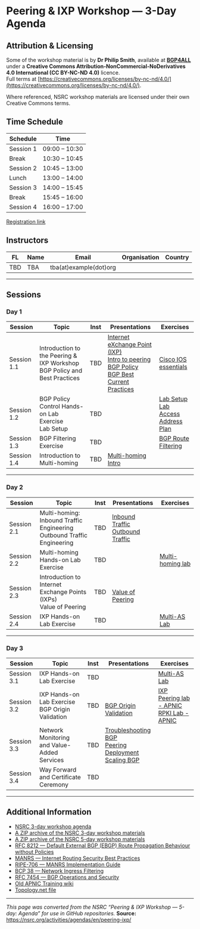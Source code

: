 # Peering & IXP Workshop — 3-Day Agenda

## Attribution & Licensing

Some of the workshop material is by **Dr Philip Smith**, available at **[BGP4ALL](https://bgp4all.com/)** under a **Creative Commons Attribution-NonCommercial-NoDerivatives 4.0 International (CC BY-NC-ND 4.0)** licence.  
Full terms at [https://creativecommons.org/licenses/by-nc-nd/4.0/](https://creativecommons.org/licenses/by-nc-nd/4.0/).

Where referenced, NSRC workshop materials are licensed under their own Creative Commons terms.

## Time Schedule

| Schedule  | Time          |
|-----------|---------------|
| Session 1 | 09:00 – 10:30 |
| Break     | 10:30 – 10:45 |
| Session 2 | 10:45 – 13:00 |
| Lunch     | 13:00 – 14:00 |
| Session 3 | 14:00 – 15:45 |
| Break     | 15:45 – 16:00 |
| Session 4 | 16:00 – 17:00 |

[Registration link](https://forms.internetsociety.org/laos-peering-technical-aspects-workshop)

## Instructors

| FL | Name                | Email                            | Organisation         | Country |
|----|---------------------|----------------------------------|----------------------|---------|
| TBD | TBA | tba(at)example(dot)org    |  |      |

---

## Sessions

### Day 1

| Session    | Topic                                      | Inst | Presentations                                                                 | Exercises                                                                 |
|------------|--------------------------------------------|------|-------------------------------------------------------------------------------|---------------------------------------------------------------------------|
| Session 1.1 | Introduction to the Peering & IXP Workshop <br> BGP Policy and Best Practices | TBD | [Internet eXchange Point (IXP)](https://apnic.foundation/wp-content/uploads/2025/09/Warren-IXPRS_BP_Value-and-BenefitsPPT_V01.pdf) <br> [Intro to peering](https://www.bgp4all.com/pfs/_media/workshops/06-peering_transit_network_design.pdf) <br> [BGP Policy](https://www.bgp4all.com/pfs/_media/workshops/04-bgp-policy.pdf) <br> [BGP Best Current Practices](https://www.bgp4all.com/pfs/_media/workshops/05-bgp-bcp.pdf)  | [Cisco IOS essentials](https://www.bgp4all.com/pfs/_media/workshops/04-ios-essentials.pdf)  | 
| Session 1.2 | BGP Policy Control Hands-on Lab Exercise <br> Lab Setup                                   | TBD  |                                                                               | [Lab Setup](https://www.bgp4all.com/pfs/_media/workshops/01-setup.pdf) <br> [Lab Access](https://nsrc.org/activities/agendas/en/networking/peering-ixp/en/labs/lab-access.html) <br> [Address Plan](https://www.bgp4all.com/pfs/_media/workshops/ipv4-addressing-labs06-09.pdf) |
| Session 1.3 | BGP Filtering Exercise                         | TBD  | | [BGP Route Filtering](https://www.bgp4all.com/pfs/_media/workshops/07-bgp-route-filtering.pdf) |
| Session 1.4 | Introduction to Multi-homing                   | TBD  |    [Multi-homing Intro](https://www.bgp4all.com/pfs/_media/workshops/07-multihoming-introduction.pdf) |  |

---

### Day 2

| Session    | Topic                               | Inst | Presentations                                                                 | Exercises |
|------------|-------------------------------------|------|-------------------------------------------------------------------------------|-----------|
| Session 2.1 | Multi-homing: Inbound Traffic Engineering <br>  Outbound Traffic Engineering | TBD  | [Inbound Traffic](https://www.bgp4all.com/pfs/_media/workshops/08-multihoming-inboundte.pdf) <br> [Outbound Traffic](https://www.bgp4all.com/pfs/_media/workshops/09-multihoming-outboundte.pdf) | |
| Session 2.2 | Multi-homing Hands-on Lab Exercise         | TBD  |  | [Multi-homing lab](https://www.bgp4all.com/pfs/_media/workshops/08-bgp-policy.pdf)|
| Session 2.3 | Introduction to Internet Exchange Points (IXPs) <br> Value of Peering                   | TBD  | <br> [Value of Peering](https://www.bgp4all.com/pfs/_media/workshops/02-value-of-peering.pdf) | |
| Session 2.4 | IXP Hands-on Lab Exercise           | TBD  |  | [Multi-AS Lab](https://www.bgp4all.com/pfs/_media/workshops/16-ospfv2-ixp.pdf) |

---

### Day 3

| Session    | Topic                | Inst | Presentations                                                                 | Exercises |
|------------|----------------------|------|-------------------------------------------------------------------------------|-----------|
| Session 3.1 | IXP Hands-on Lab Exercise           | TBD  |  | [Multi-AS Lab](https://www.bgp4all.com/pfs/_media/workshops/16-ospfv2-ixp.pdf) |
| Session 3.2 | IXP Hands-on Lab Exercise   <br> BGP Origin Validation | TBD  | <br> [BGP Origin Validation](https://www.bgp4all.com/pfs/_media/workshops/02-rpki.pdf)   | [IXP Peering lab - APNIC](https://academy.apnic.net/virtual-labs?labId=145487) <br> [RPKI Lab - APNIC](https://academy.apnic.net/virtual-labs?labId=174499)|
| Session 3.3 | Network Monitoring and Value-Added Services   | TBD  | [Troubleshooting BGP](https://www.bgp4all.com/pfs/_media/workshops/13-troubleshooting-bgp.pdf)  <br> [Peering Deployment](https://www.bgp4all.com/pfs/_media/workshops/11-peering-deployment.pdf) <br> [Scaling BGP](https://www.bgp4all.com/pfs/_media/workshops/01-scaling-bgp.pdf) |  |
| Session 3.4 | Way Forward and Certificate Ceremony  | TBD  |  | |

---


## Additional Information

- [NSRC 3-day workshop agenda](https://nsrc.org/activities/agendas/en/Peering%20%26%20IXP%20Workshop%20-%203%20day/)
- [A ZIP archive of the NSRC 3-day workshop materials](https://nsrc.org/activities/agendas/en/Peering%20%26%20IXP%20Workshop%20-%203%20day/Peering%20%26%20IXP%20Workshop%20-%203%20day.zip)
- [A ZIP archive of the NSRC 5-day workshop materials](https://nsrc.org/activities/agendas/en/peering-ixp/Peering%20%26%20IXP%20Workshop%20-%205%20day.zip)
- [RFC 8212 — Default External BGP (EBGP) Route Propagation Behaviour without Policies](https://tools.ietf.org/html/rfc8212)  
- [MANRS — Internet Routing Security Best Practices](https://www.manrs.org/manrs/)  
- [RIPE-706 — MANRS Implementation Guide](https://www.ripe.net/publications/docs/ripe-706)  
- [BCP 38 — Network Ingress Filtering](https://tools.ietf.org/html/bcp38)  
- [RFC 7454 — BGP Operations and Security](https://tools.ietf.org/html/rfc7454)
- [Old APNIC Training wiki](https://web.archive.org/web/20231128234155/https://wiki.apnictraining.net/)
- [Topology.net file](https://bgp4all.com/pfs/training/sanog35/dynamips)

---

*This page was converted from the NSRC “Peering & IXP Workshop — 5-day: Agenda” for use in GitHub repositories.*
**Source:** https://nsrc.org/activities/agendas/en/peering-ixp/
